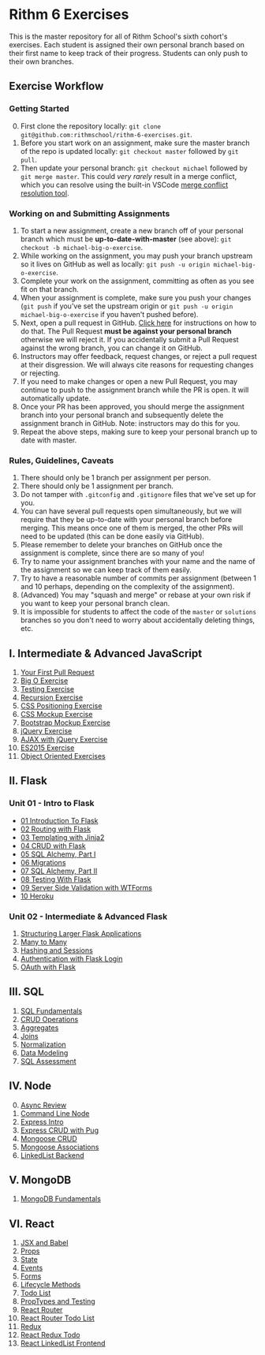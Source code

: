 # Rithm 6 Exercises

This is the master repository for all of Rithm School's sixth cohort's exercises.
Each student is assigned their own personal branch based on their first name to keep track of their progress.
Students can only push to their own branches.

## Exercise Workflow

### Getting Started

0.  First clone the repository locally: `git clone git@github.com:rithmschool/rithm-6-exercises.git`.
1.  Before you start work on an assignment, make sure the master branch of the repo is updated locally: `git checkout master` followed by `git pull`.
1.  Then update your personal branch: `git checkout michael` followed by `git merge master`. This could _very rarely_ result in a merge conflict, which you can resolve using the built-in VSCode [merge conflict resolution tool](https://code.visualstudio.com/docs/editor/versioncontrol#_merge-conflicts).

### Working on and Submitting Assignments

1.  To start a new assignment, create a new branch off of your personal branch which must be **up-to-date-with-master** (see above): `git checkout -b michael-big-o-exercise`.
1.  While working on the assignment, you may push your branch upstream so it lives on GitHub as well as locally: `git push -u origin michael-big-o-exercise`.
1.  Complete your work on the assignment, committing as often as you see fit on that branch.
1.  When your assignment is complete, make sure you push your changes (`git push` if you've set the upstream origin or `git push -u origin michael-big-o-exercise` if you haven't pushed before).
1.  Next, open a pull request in GitHub. [Click here](https://help.github.com/articles/creating-a-pull-request/) for instructions on how to do that. The Pull Request **must be against your personal branch** otherwise we will reject it. If you accidentally submit a Pull Request against the wrong branch, you can change it on GitHub.
1.  Instructors may offer feedback, request changes, or reject a pull request at their disgression. We will always cite reasons for requesting changes or rejecting.
1.  If you need to make changes or open a new Pull Request, you may continue to push to the assignment branch while the PR is open. It will automatically update.
1.  Once your PR has been approved, you should merge the assignment branch into your personal branch and subsequently delete the assignment branch in GitHub. Note: instructors may do this for you.
1.  Repeat the above steps, making sure to keep your personal branch up to date with master.

### Rules, Guidelines, Caveats

1.  There should only be 1 branch per assignment per person.
1.  There should only be 1 assignment per branch.
1.  Do not tamper with `.gitconfig` and `.gitignore` files that we've set up for you.
1.  You can have several pull requests open simultaneously, but we will require that they be up-to-date with your personal branch before merging. This means once one of them is merged, the other PRs will need to be updated (this can be done easily via GitHub).
1.  Please remember to delete your branches on GitHub once the assignment is complete, since there are so many of you!
1.  Try to name your assignment branches with your name and the name of the assignment so we can keep track of them easily.
1.  Try to have a reasonable number of commits per assignment (between 1 and 10 perhaps, depending on the complexity of the assignment).
1.  (Advanced) You may "squash and merge" or rebase at your own risk if you want to keep your personal branch clean.
1.  It is impossible for students to affect the code of the `master` or `solutions` branches so you don't need to worry about accidentally deleting things, etc.

## I. Intermediate & Advanced JavaScript

1.  [Your First Pull Request](./intermediate-js/00-first-pull-request)
1.  [Big O Exercise](./intermediate-js/01-big-o)
1.  [Testing Exercise](./intermediate-js/02-testing)
1.  [Recursion Exercise](./intermediate-js/03-recursion)
1.  [CSS Positioning Exercise](./intermediate-js/04-css-positioning)
1.  [CSS Mockup Exercise](./intermediate-js/05-css-mocks)
1.  [Bootstrap Mockup Exercise](./intermediate-js/06-bootstrap-mocks)
1.  [jQuery Exercise](./intermediate-js/07-jquery)
1.  [AJAX with jQuery Exercise](./intermediate-js/08-ajax-jquery)
1.  [ES2015 Exercise](./intermediate-js/09-es2015)
1.  [Object Oriented Exercises](./intermediate-js/10-oop)

## II. Flask

### Unit 01 - Intro to Flask

* [01 Introduction To Flask](./flask/Unit-01/01-flask-intro)
* [02 Routing with Flask](./flask/Unit-01/02-flask-routing)
* [03 Templating with Jinja2](./flask/Unit-01/03-templating)
* [04 CRUD with Flask](./flask/Unit-01/04-flask-crud)
* [05 SQL Alchemy, Part I](./flask/Unit-01/05-sql-alchemy-1)
* [06 Migrations](./flask/Unit-01/06-migrations)
* [07 SQL Alchemy, Part II](./flask/Unit-01/07-sql-alchemy-2)
* [08 Testing With Flask](./flask/Unit-01/08-testing)
* [09 Server Side Validation with WTForms](./flask/Unit-01/09-forms)
* [10 Heroku](./flask/Unit-01/10-heroku)

### Unit 02 - Intermediate & Advanced Flask

1.  [Structuring Larger Flask Applications](./flask/Unit-02/01-blueprints)
1.  [Many to Many](./flask/Unit-02/02-many-to-many)
1.  [Hashing and Sessions](./flask/Unit-02/03-hashing-sessions)
1.  [Authentication with Flask Login](./flask/Unit-02/04-flask-login)
1.  [OAuth with Flask](./flask/Unit-02/05-oauth)

## III. SQL

1.  [SQL Fundamentals](./sql/01-fundamentals.md)
1.  [CRUD Operations](./sql/02-crud_operators.md)
1.  [Aggregates](./sql/03-aggregates.md)
1.  [Joins](./sql/04-joins.md)
1.  [Normalization](./sql/05-normalization.md)
1.  [Data Modeling](./sql/06-modeling.md)
1.  [SQL Assessment](./sql/07-assessment.md)

## IV. Node

0.  [Async Review](./node/00_async_review)
1.  [Command Line Node](./node/01_command_line_node)
1.  [Express Intro](./node/02_express_intro)
1.  [Express CRUD with Pug](./node/03_express_crud_pug)
1.  [Mongoose CRUD](./node/04_mongoose_crud)
1.  [Mongoose Associations](./node/05_mongoose_associations)
1.  [LinkedList Backend](./node/06_linkedlist_backend)

## V. MongoDB

1.  [MongoDB Fundamentals](./mongodb/01_fundamentals.md)

## VI. React

1.  [JSX and Babel](./react/01_jsx_babel)
1.  [Props](./react/02_props)
1.  [State](./react/03_state)
1.  [Events](./react/04_events)
1.  [Forms](./react/05_forms)
1.  [Lifecycle Methods](./react/06_lifecycle)
1.  [Todo List](./react/07_react_todo_list)
1.  [PropTypes and Testing](./react/08_proptypes_testing_todo)
1.  [React Router](./react/09_react_router)
1.  [React Router Todo List](./react/10_react_router_todo)
1.  [Redux](./react/11_redux)
1.  [React Redux Todo](./react/12_react_redux_todo)
1.  [React LinkedList Frontend](./react/13_linkedlist_frontend)
